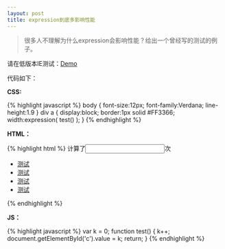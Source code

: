 ```yaml
---
layout: post
title: expression到底多影响性能
---
```


> 很多人不理解为什么expression会影响性能？给出一个曾经写的测试的例子。

请在低版本IE测试：[Demo](http://johnqing.github.io/demo/expression.html)

代码如下：

**CSS:**

{% highlight javascript %}
body {
    font-size:12px;
    font-family:Verdana;
    line-height:1.9
}
div a {
    display:block;
    border:1px solid #FF3366;
    width:expression(
        test()
    );
}
{% endhighlight %}

**HTML：**

{% highlight html %}
计算了<input id="c" />次
<div>
    <ul>
        <li><a href="#">测试</a></li>
        <li><a href="#">测试</a></li>
        <li><a href="#">测试</a></li>
        <li><a href="#">测试</a></li>
    </ul>
</div>
{% endhighlight %}

**JS：**

{% highlight javascript %}
var k = 0;
function test() {
    k++;
    document.getElementById('c').value = k;
    return;
}
{% endhighlight %}